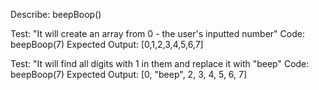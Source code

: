 Describe: beepBoop()

Test: "It will create an array from 0 - the user's inputted number"
Code: beepBoop(7)
Expected Output: [0,1,2,3,4,5,6,7]

Test: "It will find all digits with 1 in them and replace it with "beep"
Code: beepBoop(7)
Expected Output: [0, "beep", 2, 3, 4, 5, 6, 7]